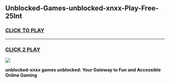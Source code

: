 
## Unblocked-Games-unblocked-xnxx-Play-Free-25lnt
<h3>
<a href="https://premium76.site?title=unblocked-xnxx&ref=10A">CLICK TO PLAY</a></h3>
<hr>

<h3>
<a href="https://premium76.site?title=unblocked-xnxx&ref=10A">CLICK 2 PLAY</a>
  
</h3>

<a href="https://premium76.site?title=unblocked-xnxx&ref=10A"><img src="https://clearcache.store/games.png"></a>


**unblocked-xnxx games unblocked: Your Gateway to Fun and Accessible Online Gaming**
